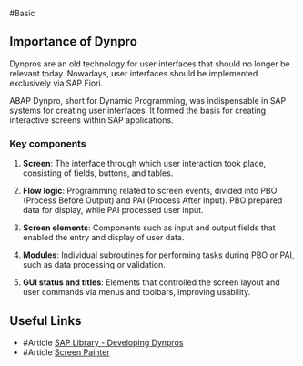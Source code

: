 #Basic 
## Importance of Dynpro
Dynpros are an old technology for user interfaces that should no longer be relevant today.  Nowadays, user interfaces should be implemented exclusively via SAP Fiori.

ABAP Dynpro, short for Dynamic Programming, was indispensable in SAP systems for creating user interfaces. It formed the basis for creating interactive screens within SAP applications.
### Key components
1. **Screen**: The interface through which user interaction took place, consisting of fields, buttons, and tables.

2. **Flow logic**: Programming related to screen events, divided into PBO (Process Before Output) and PAI (Process After Input). PBO prepared data for display, while PAI processed user input.

3. **Screen elements**: Components such as input and output fields that enabled the entry and display of user data.

4. **Modules**: Individual subroutines for performing tasks during PBO or PAI, such as data processing or validation.

5. **GUI status and titles**: Elements that controlled the screen layout and user commands via menus and toolbars, improving usability.

## Useful Links
- #Article  [SAP Library - Developing Dynpros](https://help.sap.com/doc/abapdocu_752_index_htm/7.52/en-US/abenabap_dynpros.htm)
- #Article [Screen Painter](https://help.sap.com/doc/saphelp_gbt10/1.0/en-US/d1/801b50454211d189710000e8322d00/content.htm?no_cache=true)

